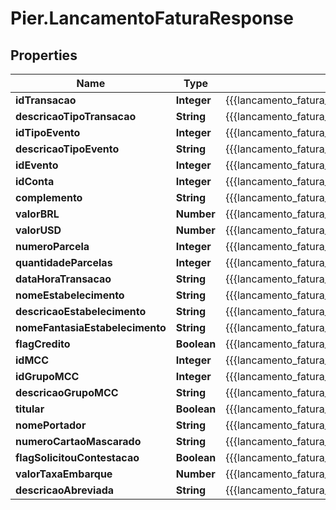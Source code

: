 # Pier.LancamentoFaturaResponse

## Properties
Name | Type | Description | Notes
------------ | ------------- | ------------- | -------------
**idTransacao** | **Integer** | {{{lancamento_fatura_response_id_transacao_value}}} | [optional] 
**descricaoTipoTransacao** | **String** | {{{lancamento_fatura_response_descricao_tipo_transacao_value}}} | [optional] 
**idTipoEvento** | **Integer** | {{{lancamento_fatura_response_id_tipo_evento_value}}} | [optional] 
**descricaoTipoEvento** | **String** | {{{lancamento_fatura_response_descricao_tipo_evento_value}}} | [optional] 
**idEvento** | **Integer** | {{{lancamento_fatura_response_id_evento_value}}} | [optional] 
**idConta** | **Integer** | {{{lancamento_fatura_response_id_conta_value}}} | [optional] 
**complemento** | **String** | {{{lancamento_fatura_response_complemento_value}}} | [optional] 
**valorBRL** | **Number** | {{{lancamento_fatura_response_valor_b_r_l_value}}} | [optional] 
**valorUSD** | **Number** | {{{lancamento_fatura_response_valor_u_s_d_value}}} | [optional] 
**numeroParcela** | **Integer** | {{{lancamento_fatura_response_numero_parcela_value}}} | [optional] 
**quantidadeParcelas** | **Integer** | {{{lancamento_fatura_response_quantidade_parcelas_value}}} | [optional] 
**dataHoraTransacao** | **String** | {{{lancamento_fatura_response_data_hora_transacao_value}}} | [optional] 
**nomeEstabelecimento** | **String** | {{{lancamento_fatura_response_nome_estabelecimento_value}}} | [optional] 
**descricaoEstabelecimento** | **String** | {{{lancamento_fatura_response_descricao_estabelecimento_value}}} | [optional] 
**nomeFantasiaEstabelecimento** | **String** | {{{lancamento_fatura_response_nome_fantasia_estabelecimento_value}}} | [optional] 
**flagCredito** | **Boolean** | {{{lancamento_fatura_response_flag_credito_value}}} | [optional] 
**idMCC** | **Integer** | {{{lancamento_fatura_response_id_m_c_c_value}}} | [optional] 
**idGrupoMCC** | **Integer** | {{{lancamento_fatura_response_id_grupo_m_c_c_value}}} | [optional] 
**descricaoGrupoMCC** | **String** | {{{lancamento_fatura_response_descricao_grupo_m_c_c_value}}} | [optional] 
**titular** | **Boolean** | {{{lancamento_fatura_response_titular_value}}} | [optional] 
**nomePortador** | **String** | {{{lancamento_fatura_response_nome_portador_value}}} | [optional] 
**numeroCartaoMascarado** | **String** | {{{lancamento_fatura_response_numero_cartao_mascarado_value}}} | [optional] 
**flagSolicitouContestacao** | **Boolean** | {{{lancamento_fatura_response_flag_solicitou_contestacao_value}}} | [optional] 
**valorTaxaEmbarque** | **Number** | {{{lancamento_fatura_response_valor_taxa_embarque_value}}} | [optional] 
**descricaoAbreviada** | **String** | {{{lancamento_fatura_response_descricao_abreviada_value}}} | [optional] 


